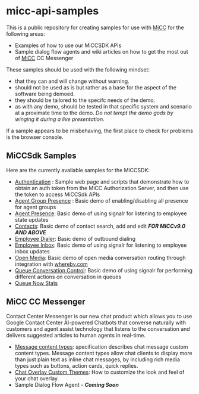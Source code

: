 # micc-api-samples

This is a public repository for creating samples for use with [MiCC](http://www.mitel.com/products/collaboration-software/micontact-center-business) for the following areas:

* Examples of how to use our MiCCSDK APIs
* Sample dialog flow agents and wiki articles on how to get the most out of [MiCC](http://www.mitel.com/products/collaboration-software/micontact-center-business) CC Messenger

These samples should be used with the following mindset:

* that they can and will change without warning.
* should not be used as is but rather as a base for the aspect of the software being demoed.
* they should be tailored to the specifc needs of the demo.
* as with any demo, should be tested in that specific system and scenario at a proximate time to the demo.  *Do not tempt the demo gods by winging it during a live presentation.*

If a sample appears to be misbehaving, the first place to check for problems is the browser console.

## MiCCSdk Samples

Here are the currently available samples for the MiCCSDK:

* [Authentication](https://github.com/mitel-networks/micc-api-samples/tree/master/authenticationToken) : Sample web page and scripts that demonstrate how to obtain an auth token from the MiCC Authorization Server, and then use the token to access MiCCSdk APIs
* [Agent Group Presence](https://github.com/mitel-networks/micc-api-samples/tree/master/agentGroupPresence) : Basic demo of enabling/disabling all presence for agent groups
* [Agent Presence](https://github.com/mitel-networks/micc-api-samples/tree/master/agentPresence): Basic demo of using signalr for listening to employee state updates
* [Contacts](https://github.com/mitel-networks/micc-api-samples/tree/master/contacts): Basic demo of contact search, add and edit ***FOR MICCv9.0 AND ABOVE***
* [Employee Dialer](https://github.com/mitel-networks/micc-api-samples/tree/master/employeeDialer): Basic demo of outbound dialing
* [Employee Inbox](https://github.com/mitel-networks/micc-api-samples/tree/master/employeeInbox): Basic demo of using signalr for listening to employee inbox updates
* [Open Media](https://github.com/mitel-networks/micc-api-samples/tree/master/openMediaAppearIn): Basic demo of open media conversation routing through integration with [whereby.com](https://whereby.com/)
* [Queue Conversation Control](https://github.com/mitel-networks/micc-api-samples/tree/master/queueConversationControl): Basic demo of using signalr for performing different actions on conversation in queues
* [Queue Now Stats](https://github.com/mitel-networks/micc-api-samples/tree/master/queueNowStats)

## MiCC CC Messenger

Contact Center Messenger is our new chat product which allows you to use Google Contact Center AI-powered Chatbots that converse naturally with customers and agent assist technology that listens to the conversation and delivers suggested articles to human agents in real-time.

* [Message content types](https://github.com/mitel-networks/micc-api-samples/wiki/Message-content-types): specification describes chat message custom content types. Message content types allow chat clients to display more than just plain text as inline chat messages, by including rich media types such as buttons, action cards, quick replies.
* [Chat Overlay Custom Themes](https://github.com/mitel-networks/micc-api-samples/wiki/Chat-Overlay-Custom-Themes): How to customize the look and feel of your chat overlay.
* Sample Dialog Flow Agent - ***Coming Soon***
